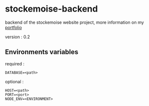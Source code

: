 # stockemoise-backend
backend of the stockemoise website project, more information on my [portfolio](https://jblngithub.github.io/portfolio/)

version : 0.2

## Environments variables

required :

```
DATABASE=<path>
```

optional :

```
HOST=<path>
PORT=<port>
NODE_ENV=<ENVIRONMENT>
```
